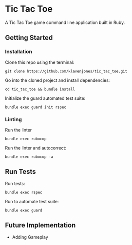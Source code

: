 # Tic Tac Toe

A Tic Tac Toe game command line application built in Ruby. 
## Getting Started
### Installation

Clone this repo using the terminal:

````
git clone https://github.com/klavenjones/tic_tac_toe.git
````

Go into the cloned project and install dependencies:

````
cd tic_tac_toe && bundle install
````

Initialize the guard automated test suite:

````
bundle exec guard init rspec
````

### Linting

Run the linter

````
bundle exec rubocop
````

Run the linter and autocorrect: 

````
bundle exec rubocop -a
````

## Run Tests

Run tests:

````
bundle exec rspec
````

Run to automate test suite:

````
bundle exec guard
````

## Future Implementation
- Adding Gameplay